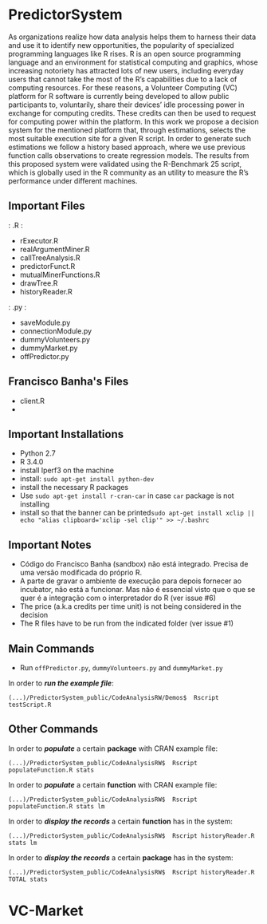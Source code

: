 # PredictorSystem
As organizations realize how data analysis helps them to harness their data and use it to identify new opportunities, the popularity of specialized programming languages like R rises. R is an open source programming language and an environment for statistical computing and graphics, whose increasing notoriety has attracted lots of new users, including everyday users that cannot take the most of the R’s capabilities due to a lack of computing resources. For these reasons, a Volunteer Computing (VC) platform for R software is currently being developed to allow public participants to, voluntarily, share their devices’ idle processing power in exchange for computing credits. These credits can then be used to request for computing power within the platform. In this work we propose a decision system for the mentioned platform that, through estimations, selects the most suitable execution site for a given R script. In order to generate such estimations we follow a history based approach, where we use previous function calls observations to create regression models. The results from this proposed system were validated using the R-Benchmark 25 script, which is globally used in the R community as an utility to measure the R’s performance under different machines.


## Important Files

: .R :

- rExecutor.R
- realArgumentMiner.R
- callTreeAnalysis.R
- predictorFunct.R
- mutualMinerFunctions.R
- drawTree.R
- historyReader.R

: .py :

- saveModule.py
- connectionModule.py
- dummyVolunteers.py
- dummyMarket.py
- offPredictor.py

Francisco Banha's Files
-
- client.R
-

## Important Installations

- Python 2.7
- R 3.4.0
- install Iperf3 on the machine
- install: `sudo apt-get install python-dev`
- install the necessary R packages
- Use `sudo apt-get install r-cran-car` in case `car` package is not installing
- install so that the banner can be printed`sudo apt-get install xclip || echo "alias clipboard='xclip -sel clip'" >> ~/.bashrc`


## Important Notes
- Código do Francisco Banha (sandbox) não está integrado. Precisa de uma versão modificada do próprio R.
- A parte de gravar o ambiente de execução para depois fornecer ao incubator, não está a funcionar. Mas não é essencial visto que o que se quer é a integração com o interpretador do R (ver issue #6)
- The price (a.k.a credits per time unit) is not being considered in the decision
- The R files have to be run from the indicated folder (ver issue #1)

## Main Commands

- Run `offPredictor.py`, `dummyVolunteers.py` and `dummyMarket.py`

In order to **_run the example file_**:

```
(...)/PredictorSystem_public/CodeAnalysisRW/Demos$  Rscript testScript.R

```

## Other Commands


In order to **_populate_** a certain **package** with CRAN example file:
```
(...)/PredictorSystem_public/CodeAnalysisRW$  Rscript populateFunction.R stats

```

In order to **_populate_** a certain **function** with CRAN example file:
```
(...)/PredictorSystem_public/CodeAnalysisRW$  Rscript populateFunction.R stats lm

```

In order to **_display the records_** a certain **function** has in the system:

```
(...)/PredictorSystem_public/CodeAnalysisRW$  Rscript historyReader.R stats lm

```

In order to **_display the records_** a certain **package** has in the system:

```
(...)/PredictorSystem_public/CodeAnalysisRW$  Rscript historyReader.R TOTAL stats

```


# VC-Market
